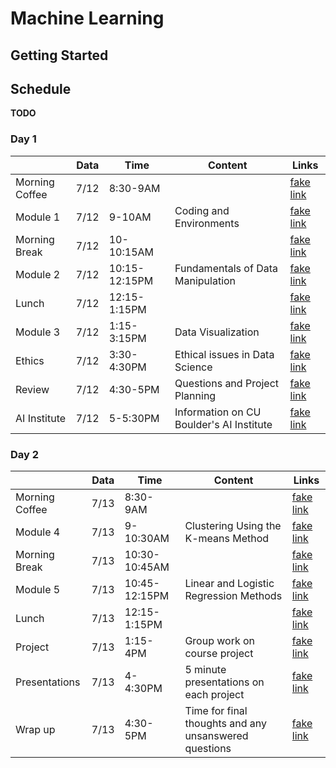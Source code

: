 # Machine Learning

## Getting Started

## Schedule


**TODO**
### Day 1
|               | Data  | Time| Content| Links |
| ------------- |------|-------| -----|-------|
| Morning Coffee| 7/12 | 8:30-9AM | | [fake link](#)|
| Module 1      | 7/12 | 9-10AM | Coding and Environments | [fake link](#)|
| Morning Break | 7/12 | 10-10:15AM   |  | [fake link](#) |
| Module 2      | 7/12 | 10:15-12:15PM|Fundamentals of Data Manipulation | [fake link](#)|
| Lunch         | 7/12 | 12:15-1:15PM |     | [fake link](#) |
| Module 3      | 7/12 | 1:15-3:15PM      |   Data Visualization | [fake link](#) |
| Ethics        | 7/12 | 3:30-4:30PM      |    Ethical issues in Data Science | [fake link](#) |
| Review        | 7/12 | 4:30-5PM     |   Questions and Project Planning | [fake link](#) |
| AI Institute  | 7/12 | 5-5:30PM     | Information on CU Boulder's AI Institute | [fake link](#) |

### Day 2
|               | Data  | Time| Content| Links |
| ------------- |------|-------| -----|-------|
| Morning Coffee| 7/13 | 8:30-9AM      | | [fake link](#)|
| Module 4      | 7/13 | 9-10:30AM     | Clustering Using the K-means Method | [fake link](#)|
| Morning Break | 7/13 | 10:30-10:45AM |  | [fake link](#) |
| Module 5      | 7/13 | 10:45-12:15PM | Linear and Logistic Regression Methods | [fake link](#)|
| Lunch         | 7/13 | 12:15-1:15PM  |     | [fake link](#) |
| Project       | 7/13 | 1:15-4PM      |   Group work on course project | [fake link](#) |
| Presentations | 7/13 | 4-4:30PM      |    5 minute presentations on each project | [fake link](#) |
| Wrap up       | 7/13 | 4:30-5PM      |   Time for final thoughts and any unsanswered questions | [fake link](#) |
